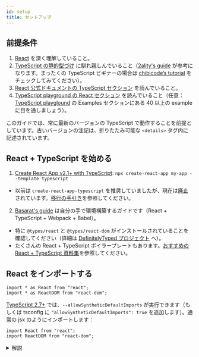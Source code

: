 ```yaml
---
id: setup
title: セットアップ
---
```


## 前提条件

1. [React](https://reactjs.org) を深く理解していること。
2. [TypeScript の静的型づけ](https://www.typescriptlang.org/docs/handbook/basic-types.html) に馴れ親しんでいること（[2ality's guide](http://2ality.com/2018/04/type-notation-typescript.html) が参考になります。まったくの TypeScript ビギナーの場合は [chibicode’s tutorial](https://ts.chibicode.com/todo/) をチェックしてみてください）。
3. [React 公式ドキュメントの TypeScript セクション](https://reactjs.org/docs/static-type-checking.html#typescript) を読んでいること。
4. [TypeScript playground の React セクション](http://www.typescriptlang.org/play/index.html?jsx=2&esModuleInterop=true&e=181#example/typescript-with-react) を読んでいること（任意：[TypeScript playglound](http://www.typescriptlang.org/play/index.html) の Examples セクションにある 40 以上の example に目を通しましょう）。

このガイドでは、常に最新のバージョンの TypeScript で動作することを前提としています。古いバージョンの注記は、折りたたみ可能な `<details>` タグ内に記述されています。

## React + TypeScript を始める

1. [Create React App v2.1+ with TypeScript](https://facebook.github.io/create-react-app/docs/adding-typescript): `npx create-react-app my-app --template typescript`

- 以前は `create-react-app-typescript` を推奨していましたが、現在は[廃止](https://www.reddit.com/r/reactjs/comments/a5919a/createreactapptypescript_has_been_archived_rip/)されています。[移行の手引き](https://vincenttunru.com/migrate-create-react-app-typescript-to-create-react-app/)を参照してください。

2. [Basarat's guide](https://github.com/basarat/typescript-react/tree/master/01%20bootstrap) は自分の手で環境構築するガイドです（React + TypeScript + Webpack + Babel）。

- 特に `@types/react` と `@types/react-dom` がインストールされていることを確認してください（詳細は [DefinitelyTyped プロジェクト](https://definitelytyped.org/) へ）。
- たくさんの React + TypeScript ボイラープレートもあります。[おすすめの React + TypeScript 資料集](https://github.com/typescript-cheatsheets/react-typescript-cheatsheet#recommended-react--typescript-codebases-to-learn-from)を参照してください。

## React をインポートする

```tsx
import * as React from "react";
import * as ReactDOM from "react-dom";
```

[TypeScript 2.7+](https://www.typescriptlang.org/docs/handbook/release-notes/typescript-2-7.html) では、`--allowSyntheticDefaultImports` が実行できます（もしくは tsconfig に `"allowSyntheticDefaultImports": true` を追加します）。通常の jsx のようにインポートします：

```tsx
import React from "react";
import ReactDOM from "react-dom";
```

<details>

<summary>解説</summary>

なぜ `esModuleInterop` ではなく `allowSyntheticDefaultImports` なのでしょうか？ [Daniel Rosenwasser](https://twitter.com/drosenwasser/status/1003097042653073408) は webpack/parcel でより適していると言います。詳細な議論は <https://github.com/wmonk/create-react-app-typescript/issues/214> を確認してください。

それぞれのコンパイラフラグの公式な解説については [TypeScript の新しいドキュメント](https://www.typescriptlang.org/v2/en/tsconfig#allowSyntheticDefaultImports)もチェックしましょう！

</details>
